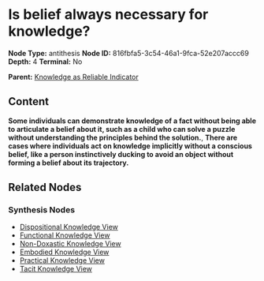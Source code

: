 # Is belief always necessary for knowledge?

**Node Type:** antithesis
**Node ID:** 816fbfa5-3c54-46a1-9fca-52e207accc69
**Depth:** 4
**Terminal:** No

**Parent:** [Knowledge as Reliable Indicator](knowledge-as-reliable-indicator-synthesis-ab11a2a1-52e1-49a9-a7cc-e3f9c6c40703.md)

## Content

**Some individuals can demonstrate knowledge of a fact without being able to articulate a belief about it, such as a child who can solve a puzzle without understanding the principles behind the solution.**, **There are cases where individuals act on knowledge implicitly without a conscious belief, like a person instinctively ducking to avoid an object without forming a belief about its trajectory.**

## Related Nodes

### Synthesis Nodes

- [Dispositional Knowledge View](dispositional-knowledge-view-synthesis-5849ce62-4706-49a1-8979-b7650729de8c.md)
- [Functional Knowledge View](functional-knowledge-view-synthesis-4161104c-3015-4a96-9f17-974ec0284b02.md)
- [Non-Doxastic Knowledge View](non-doxastic-knowledge-view-synthesis-082db3f1-8669-4c62-a286-c9f43c2b69cd.md)
- [Embodied Knowledge View](embodied-knowledge-view-synthesis-958c409b-bd42-4d1b-a74a-eab238a57a99.md)
- [Practical Knowledge View](practical-knowledge-view-synthesis-f6ad3456-5097-48fc-87c1-51c34cac2c31.md)
- [Tacit Knowledge View](tacit-knowledge-view-synthesis-081aaa81-bcec-4806-9c50-de935a4f7f30.md)

